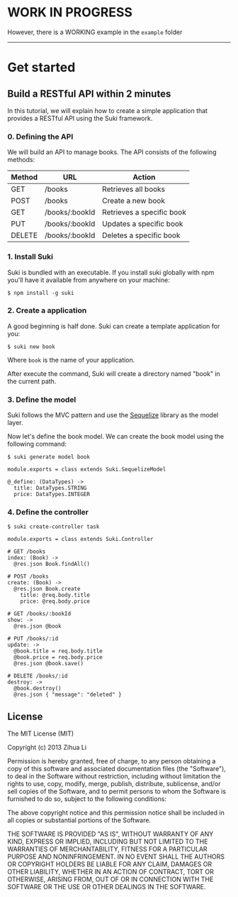 # WORK IN PROGRESS

However, there is a WORKING example in the `example` folder

* * *

# Get started

## Build a RESTful API within 2 minutes

In this tutorial, we will explain how to create a simple application that provides a RESTful API using the Suki framework.

### 0. Defining the API

We will build an API to manage books. The API consists of the following methods:

<table>
  <thead>
    <tr>
      <th>Method</th>
      <th>URL</th>
      <th>Action</th>
    </tr>
  </thead>
  <tbody>
    <tr>
      <td>GET</td>
      <td>/books</td>
      <td>Retrieves all books</td>
    </tr>
    <tr>
      <td>POST</td>
      <td>/books</td>
      <td>Create a new book</td>
    </tr>
    <tr>
      <td>GET</td>
      <td>/books/:bookId</td>
      <td>Retrieves a specific book</td>
    </tr>
    <tr>
      <td>PUT</td>
      <td>/books/:bookId</td>
      <td>Updates a specific book</td>
    </tr>
    <tr>
      <td>DELETE</td>
      <td>/books/:bookId</td>
      <td>Deletes a specific book</td>
    </tr>
</table>

### 1. Install Suki

Suki is bundled with an executable. If you install suki globally with npm you'll have it available from anywhere on your machine:

`$ npm install -g suki`

### 2. Create a application

A good beginning is half done. Suki can create a template application for you:

`$ suki new book`

Where `book` is the name of your application.

After execute the command, Suki will create a directory named "book" in the current path.

### 3. Define the model

Suki follows the MVC pattern and use the [Sequelize](http://sequelizejs.com) library as the model layer.

Now let's define the book model. We can create the book model using the following command:

`$ suki generate model book`

    module.exports = class extends Suki.SequelizeModel

    @_define: (DataTypes) ->
      title: DataTypes.STRING
      price: DataTypes.INTEGER

### 4. Define the controller

`$ suki create-controller task`

    module.exports = class extends Suki.Controller

    # GET /books
    index: (Book) ->
      @res.json Book.findAll()

    # POST /books
    create: (Book) ->
      @res.json Book.create
        title: @req.body.title
        price: @req.body.price

    # GET /books/:bookId
    show: ->
      @res.json @book

    # PUT /books/:id
    update: ->
      @book.title = req.body.title
      @book.price = req.body.price
      @res.json @book.save()

    # DELETE /books/:id
    destroy: ->
      @book.destroy()
      @res.json { "message": "deleted" }

License
-------
The MIT License (MIT)

Copyright (c) 2013 Zihua Li

Permission is hereby granted, free of charge, to any person obtaining a copy of this software and associated documentation files (the "Software"), to deal in the Software without restriction, including without limitation the rights to use, copy, modify, merge, publish, distribute, sublicense, and/or sell copies of the Software, and to permit persons to whom the Software is furnished to do so, subject to the following conditions:

The above copyright notice and this permission notice shall be included in all copies or substantial portions of the Software.

THE SOFTWARE IS PROVIDED "AS IS", WITHOUT WARRANTY OF ANY KIND, EXPRESS OR IMPLIED, INCLUDING BUT NOT LIMITED TO THE WARRANTIES OF MERCHANTABILITY, FITNESS FOR A PARTICULAR PURPOSE AND NONINFRINGEMENT. IN NO EVENT SHALL THE AUTHORS OR COPYRIGHT HOLDERS BE LIABLE FOR ANY CLAIM, DAMAGES OR OTHER LIABILITY, WHETHER IN AN ACTION OF CONTRACT, TORT OR OTHERWISE, ARISING FROM, OUT OF OR IN CONNECTION WITH THE SOFTWARE OR THE USE OR OTHER DEALINGS IN THE SOFTWARE.
